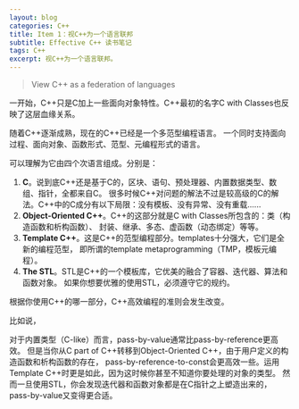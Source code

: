 ```yaml
---
layout: blog
categories: C++
title: Item 1：视C++为一个语言联邦
subtitle: Effective C++ 读书笔记
tags: C++
excerpt: 视C++为一个语言联邦。 
---
```


> View C++ as a federation of languages

一开始，C++只是C加上一些面向对象特性。C++最初的名字C with Classes也反映了这层血缘关系。

随着C++逐渐成熟，现在的C++已经是一个多范型编程语言。
一个同时支持面向过程、面向对象、函数形式、范型、元编程形式的语言。

可以理解为它由四个次语言组成。分别是：

1. **C**。说到底C++还是基于C的，区块、语句、预处理器、内置数据类型、数组、指针，全都来自C。
很多时候C++对问题的解法不过是较高级的C的解法。C++中的C成分有以下局限：没有模板、没有异常、没有重载......
2. **Object-Oriented C++**。C++的这部分就是C with Classes所包含的：类（构造函数和析构函数）、
封装、继承、多态、虚函数（动态绑定）等等。
3. **Template C++**。这是C++的范型编程部分。templates十分强大，它们是全新的编程范型，
即所谓的template metaprogramming（TMP，模板元编程）。
4. **The STL**。STL是C++的一个模板库，它优美的融合了容器、迭代器、算法和函数对象。 
如果你想要优雅的使用STL，必须遵守它的规约。

根据你使用C++的哪一部分，C++高效编程的准则会发生改变。

比如说，

对于内置类型（C-like）而言，pass-by-value通常比pass-by-reference更高效。
但是当你从C part of C++转移到Object-Oriented C++，由于用户定义的构造函数和析构函数的存在，
pass-by-reference-to-const会更高效一些。运用Template C++时更是如此，因为这时候你甚至不知道你要处理的对象的类型。
然而一旦使用STL，你会发现迭代器和函数对象都是在C指针之上塑造出来的，pass-by-value又变得更合适。
